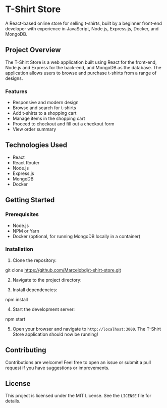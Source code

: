 # T-Shirt Store

A React-based online store for selling t-shirts, built by a beginner front-end developer with experience in JavaScript, Node.js, Express.js, Docker, and MongoDB.

## Project Overview

The T-Shirt Store is a web application built using React for the front-end, Node.js and Express for the back-end, and MongoDB as the database. The application allows users to browse and purchase t-shirts from a range of designs.

### Features

- Responsive and modern design
- Browse and search for t-shirts
- Add t-shirts to a shopping cart
- Manage items in the shopping cart
- Proceed to checkout and fill out a checkout form
- View order summary

## Technologies Used

- React
- React Router
- Node.js
- Express.js
- MongoDB
- Docker

## Getting Started

### Prerequisites

- Node.js
- NPM or Yarn
- Docker (optional, for running MongoDB locally in a container)

### Installation

1. Clone the repository:

git clone https://github.com/Marcelobdj/t-shirt-store.git

2. Navigate to the project directory:

3. Install dependencies:

npm install

4. Start the development server:

npm start

5. Open your browser and navigate to `http://localhost:3000`. The T-Shirt Store application should now be running!

## Contributing

Contributions are welcome! Feel free to open an issue or submit a pull request if you have suggestions or improvements.

## License

This project is licensed under the MIT License. See the `LICENSE` file for details.